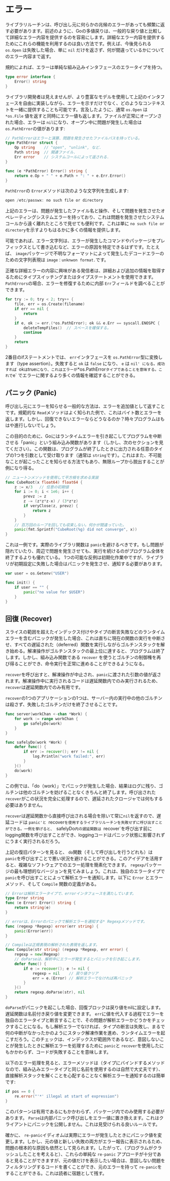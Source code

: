 # エラー

ライブラリルーチンは、呼び出し元に何らかの兆候のエラーがあっても頻繁に返す必要があります。前述のように、Goの多値戻りは、一般的な戻り値と比較して詳細なエラー内容を提供するのを容易にします。詳細なエラー内容を提供するためにこれらの機能を利用するのは良い方法です。例えば、今後見られる `os.Open` は失敗した場合、単に `nil` だけを返さず、何が間違っているかについてのエラー内容まで返す。

規約によれば、エラーは単純な組み込みインタフェースのエラータイプを持つ。

```go
type error interface {
    Error() string
}
```


ライブラリ開発者は見えませんが、より豊富なモデルを使用して上記のインタフェースを自由に実装しながら、エラーを示すだけでなく、どのようなコンテキストを一緒に提供することも可能です。言及したように、通常 `os.Open` は `*os.File` 値を返すと同時にエラー値も返します。ファイルが正常にオープンされた場合、エラーは `nil`になり、オープン中に問題が発生した場合は `os.PathError`の値があります:

```go
// PathErrorはエラーと演算、問題を発生させたファイルパスを持っている。
type PathError struct {
    Op string    // "open", "unlink", など.
    Path string  // 関連ファイル.
    Err error    // システムコールによって返される.
}

func (e *PathError) Error() string {
    return e.Op + " " + e.Path + ": " + e.Err.Error()
}
```

`PathError`の `Error`メソッドは次のような文字列を生成します:

```go
open /etc/passwx: no such file or directory
```


上記のエラーは、問題が発生したファイル名と操作、そして問題を発生させたオペレーティングシステムエラーを持っており、これは問題を発生させたシステムコールから遠く離れたところで見せても便利です。これは単に `no such file or directory`を示すよりもはるかに多くの情報を提供します。


可能であれば、エラー文字列は、エラーが発生したコマンドやパッケージをプレフィックスとして書き込むなど、エラーの原因を特定できるはずです。たとえば、 `image`パッケージで不明なフォーマットによって発生したデコードエラーのための文字列表現は `image：unknwon format.`です。


正確な詳細エラーの内容に興味がある発信者は、詳細および追加の情報を取得するためにタイプスイッチングまたはタイプステートメントを使用できます。 `PathErrors`の場合、エラーを修復するために内部 `Err`フィールドを調べることができます。

```go
for try := 0; try < 2; try++ {
    file, err = os.Create(filename)
    if err == nil {
        return
    }
    if e, ok := err.(*os.PathError); ok && e.Err == syscall.ENOSPC {
        deleteTempFiles()  // スペースを確保する。
        continue
    }
    return
}
```


2番目のifステートメントでは、 `err`インタフェースを `os.PathError`型に変換します（type assertion）。失敗すると `ok` は `false` になり、 `e` は `nil' になる。成功すれば `ok` は `true` になり、これはエラーが `*os.PathError` タイプであることを意味する。これで `e` でエラーに関するより多くの情報を確認することができる。

## パニック (Panic)

呼び出し元にエラーを知らせる一般的な方法は、エラーを追加値として返すことです。規範的な `Read`メソッドはよく知られた例で、これはバイト数とエラーを返します。しかし、回復できないエラーならどうなるのか？時々プログラムはもはや進行しないでしょう。


この目的のために、Goにはランタイムエラーを引き起こしてプログラムを中断させる「panic」という組み込み関数があります（しかし、次のセクションを見てください）。この関数は、プログラムが終了したときに出力される任意のタイプの1つを引数として受け取ります（通常は `string`です）。これはまた、不可能なことが起こったことを知らせる方法でもあり、無限ループから脱出することが例になり得る。

```go
// ニュートンメソッドを使用して平方根を求める実装
func CubeRoot(x float64) float64 {
    z := x/3   // 任意の初期値
    for i := 0; i < 1e6; i++ {
        prevz := z
        z -= (z*z*z-x) / (3*z*z)
        if veryClose(z, prevz) {
            return z
        }
    }
    // 百万回のループを回しても収束しない。何かが間違っていた。
    panic(fmt.Sprintf("CubeRoot(%g) did not converge", x))
}
```


これは一例です。実際のライブラリ関数は `panic`を避けるべきです。もし問題が隠れていたり、周辺で問題を発生させても、実行を続けるのがプログラム全体を終了するよりも優れている。 1つの可能な反例は初期化作業中ですが、ライブラリが初期設定に失敗した場合はパニックを発生させ、通知する必要があります。

```go
var user = os.Getenv("USER")

func init() {
    if user == "" {
        panic("no value for $USER")
    }
}
```

## 回復 (Recover)


スライスの範囲を超えたインデックス付けやタイプの断言失敗などのランタイムエラーを含むパニックが発生した場合、これは直ちに現在の関数の実行を中断させ、すべての遅延された（deferred）関数を実行しながらゴルチンスタックを解き始める。解凍操作がゴルチンスタックの最上位に達すると、プログラムは終了します。しかし、組み込み関数である `recover` を使うとゴルチンの制御権を再び得ることができ、命令実行を正常に進めることができるようになる。



`recover`を呼び出すと、解凍操作が中止され、`panic`に渡された引数の値が返されます。解凍操作中に実行されるコードは遅延関数内でのみ実行されるため、 `recover`は遅延関数内でのみ有用です。


`recover`の1つのアプリケーションの1つは、サーバー内の実行中の他のゴルチンは殺さず、失敗したゴルチンだけを終了させることです。

```go
func server(workChan <-chan *Work) {
    for work := range workChan {
        go safelyDo(work)
    }
}

func safelyDo(work *Work) {
    defer func() {
        if err := recover(); err != nil {
            log.Println("work failed:", err)
        }
    }()
    do(work)
}
```

この例では、「do（work）」でパニックが発生した場合、結果はログに残り、ゴルチンは他のゴルチンを妨げることなくきちんと終了します。呼び出された `recover`がこの状況を完全に処理するので、遅延されたクロージャでは何もする必要はありません。


`recover`は遅延関数から直接呼び出される場合を除いて常に`nil`を返すので、遅延コードは `panic'と `recover`を使用するライブラリルーチンを失敗せずに呼び出すことができる。一例を挙げると、 `safelyDo`内の遅延関数は `recover`を呼び出す前にlogging関数を呼び出すことができ、loggingコードはパニック状態に影響されずにうまく実行されるだろう。


上記の復旧パターンを見ると、 `do`関数（そして呼び出しを行うどれも）は `panic`を呼び出すことで悪い状況を避けることができる。このアイデアを活用すると、複雑なソフトウェアでのエラー処理を簡素化できます。 `regexp`パッケージの最も理想的なバージョンを見てみましょう。これは、独自のエラータイプで `panic`を呼び出すことによって解析エラーを通知します。以下に `Error` とエラーメソッド、そして `Compile` 関数の定義がある。

```go
// Errorは解析エラータイプで、errorインタフェースを満たしています。
type Error string
func (e Error) Error() string {
    return string(e)
}

// errorは、Errorのパニックで解析エラーを通知する* Regexpメソッドです。
func (regexp *Regexp) error(err string) {
    panic(Error(err))
}

// Compileは正規表現の解析された表現を返します。
func Compile(str string) (regexp *Regexp, err error) {
    regexp = new(Regexp)
    // doParseは、解析中にエラーが発生するとパニックを引き起こします。
    defer func() {
        if e := recover(); e != nil {
            regexp = nil    // 戻り値クリア
            err = e.(Error) // 解析エラーでなければ再パニック
        }
    }()
    return regexp.doParse(str), nil
}
```

`doParse`がパニックを起こした場合、回復ブロックは戻り値をnilに設定します。遅延関数は名前付き戻り値を変更できます。 `err`に値を代入する過程でエラーを独自のエラータイプと断言することで、その問題が解析エラーかどうかをチェックすることになる。もし解析エラーでなければ、タイプの断言は失敗し、まるで何の中断がなかったかのようにスタック解凍作業を進め、ランタイムエラーを起こすだろう。このチェックは、インデックスが範囲外であるなど、意図しないことが発生したときに解析エラーを処理するために `panic`と `recover`を使用したにもかかわらず、コードが失敗することを意味します。


以下のエラー処理を見ると、エラーメソッドは（タイプにバインドするメソッドなので、組み込みエラータイプと同じ名前を使用するのは自然で大丈夫です）、直接解析スタックを解くことを心配することなく解析エラーを通知するのは簡単です:

```go
if pos == 0 {
    re.error("'*' illegal at start of expression")
}
```

このパターンは有用であるにもかかわらず、パッケージ内でのみ使用する必要があります。 `Parse`は内部パニック呼び出しをエラー値に置き換えます。これはクライアントにパニックを公開しません。これは見受けられる良いルールです。


確かに、 `re-panic`イディオムは実際にエラーが発生したときにパニック値を変更します。しかし、元の値と新しい失敗の両方がエラー報告に表示されるため、問題の根本的な原因も依然として見られます。したがって、（プログラムがクラッシュしたことを考えると）、これらの単純な `re-panic` アプローチが十分であると見ることができますが、元の値だけを表示したい場合は、意図しない問題をフィルタリングするコードを書くことができ、元のエラーを持って `re-panic`をすることができる。これは読者に宿題として残す。